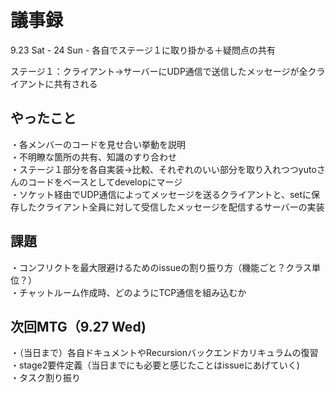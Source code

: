 # 議事録
9.23 Sat - 24 Sun - 各自でステージ１に取り掛かる＋疑問点の共有
<br />

ステージ１：クライアント->サーバーにUDP通信で送信したメッセージが全クライアントに共有される
<br/>
## やったこと
・各メンバーのコードを見せ合い挙動を説明
<br/>
・不明瞭な箇所の共有、知識のすり合わせ
<br/>
・ステージ１部分を各自実装→比較、それぞれのいい部分を取り入れつつyutoさんのコードをベースとしてdevelopにマージ
<br/>
・ソケット経由でUDP通信によってメッセージを送るクライアントと、setに保存したクライアント全員に対して受信したメッセージを配信するサーバーの実装
<br>

## 課題
・コンフリクトを最大限避けるためのissueの割り振り方（機能ごと？クラス単位？）
<br/>
・チャットルーム作成時、どのようにTCP通信を組み込むか
<br />

## 次回MTG（9.27 Wed)
・（当日まで）各自ドキュメントやRecursionバックエンドカリキュラムの復習
<br/>
・stage2要件定義（当日までにも必要と感じたことはissueにあげていく)
<br/>
・タスク割り振り
